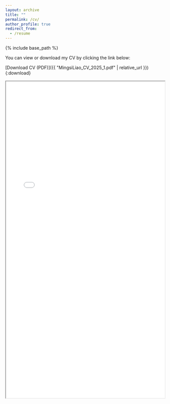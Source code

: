 ```yaml
---
layout: archive
title: ""
permalink: /cv/
author_profile: true
redirect_from:
  - /resume
---
```


{% include base_path %}

You can view or download my CV by clicking the link below:

[Download CV (PDF)]({{ "MingsiLiao_CV_2025_1.pdf" | relative_url }}){:download}

<!-- 🧾 Embedded PDF Viewer -->
<div style="margin-top: 1rem; text-align: center;">
  <object data="{{ 'MingsiLiao_CV_2025_1.pdf' | relative_url }}" 
          type="application/pdf" 
          width="100%" 
          height="1000px">
    <iframe src="{{ 'MingsiLiao_CV_2025_1.pdf' | relative_url }}" 
            width="100%" 
            height="1000px">
      <p>
        Your browser does not support inline PDF viewing.
        Please <a href="{{ 'MingsiLiao_CV_2025_1.pdf' | relative_url }}">download the file</a>.
      </p>
    </iframe>
  </object>
</div>

